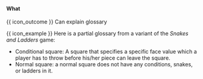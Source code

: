 <div id="title">

#### What

</div>

<span id="prereqs"></span>

<span id="outcomes">{{ icon_outcome }} Can explain glossary</span>

<div id="body">

<tip-box type="definition">
<include src="../../../common/definitions.md#def-glossary" />
</tip-box>

<tip-box>

{{ icon_example }} Here is a partial glossary from a variant of the _Snakes and Ladders_ game:

* Conditional square: A square that specifies a specific face value which a player has to throw before his/her piece can leave the square.
* Normal square: a normal square does not have any conditions, snakes, or ladders in it.

</tip-box>

</div>

<div id="extras">
</div>